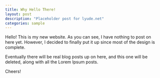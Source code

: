 ```yaml
---
title: Why Hello There!
layout: post
description: "Placeholder post for lyude.net"
categories: sample
---
```

Hello! This is my new website. As you can see, I have nothing to post on here yet. However, I decided to finally put it up since most of the design is complete.

Eventually there will be real blog posts up on here, and this one will be deleted, along with all the Lorem Ipsum posts.

Cheers!
